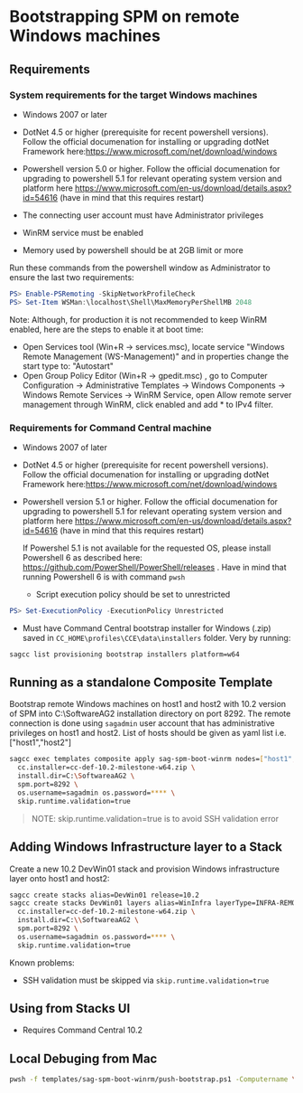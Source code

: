 # Bootstrapping SPM on remote Windows machines

## Requirements

### System requirements for the target Windows machines

* Windows 2007 or later
* DotNet 4.5 or higher (prerequisite for recent powershell versions). Follow the official documenation for installing or upgrading dotNet Framework here:https://www.microsoft.com/net/download/windows
* Powershell version 5.0 or higher. 
  Follow the official documenation for upgrading to powershell 5.1 for relevant operating system version and platform here https://www.microsoft.com/en-us/download/details.aspx?id=54616 (have in mind that this requires restart)

* The connecting user account must have Administrator privileges
* WinRM service must be enabled
* Memory used by powershell should be at 2GB limit or more

Run these commands from the powershell window as Administrator to ensure the last two requirements:

```powershell
PS> Enable-PSRemoting -SkipNetworkProfileCheck
PS> Set-Item WSMan:\localhost\Shell\MaxMemoryPerShellMB 2048
```
Note: Although, for production it is not recommended to keep WinRM enabled, here are the steps to enable it at boot time:
* Open Services tool (Win+R -> services.msc), locate service "Windows Remote Management (WS-Management)" and in properties change the start type to: "Autostart"
* Open Group Policy Editor (Win+R -> gpedit.msc) , go to Computer Configuration -> Administrative Templates -> Windows Components -> Windows Remote Services -> WinRM Service, open Allow remote server management through WinRM, click enabled and add * to IPv4 filter.



### Requirements for Command Central machine

* Windows 2007 of later
* DotNet 4.5 or higher (prerequisite for recent powershell versions). Follow the official documenation for installing or upgrading dotNet Framework here:https://www.microsoft.com/net/download/windows
* Powershell version 5.1 or higher. 
  Follow the official documenation for upgrading to powershell 5.1 for relevant operating system version and platform here https://www.microsoft.com/en-us/download/details.aspx?id=54616 (have in mind that this requires restart)
  
  If Powershel 5.1 is not available for the requested OS, please install Powershell 6 as described here: https://github.com/PowerShell/PowerShell/releases . Have in mind that running Powershell 6 is with command ```pwsh```
  * Script execution policy should be set to unrestricted
```powershell
PS> Set-ExecutionPolicy -ExecutionPolicy Unrestricted
```
* Must have Command Central bootstrap installer for Windows (.zip) saved in `CC_HOME\profiles\CCE\data\installers` folder. Very by running:

```bash
sagcc list provisioning bootstrap installers platform=w64
```

## Running as a standalone Composite Template

Bootstrap remote Windows machines on host1 and host2 with 10.2 version of SPM into C:\SoftwareAG2
installation directory on port 8292. The remote connection is done using `sagadmin` user account that
has administrative privileges on host1 and host2. List of hosts should be given as yaml list i.e. ["host1","host2"]

```bash
sagcc exec templates composite apply sag-spm-boot-winrm nodes=["host1","host2"] \
  cc.installer=cc-def-10.2-milestone-w64.zip \
  install.dir=C:\SoftwareaAG2 \
  spm.port=8292 \
  os.username=sagadmin os.password=**** \
  skip.runtime.validation=true
```

> NOTE: skip.runtime.validation=true is to avoid SSH validation error

## Adding Windows Infrastructure layer to a Stack

Create a new 10.2 DevWin01 stack and provision Windows infrastructure layer onto host1 and host2:

```bash
sagcc create stacks alias=DevWin01 release=10.2
sagcc create stacks DevWin01 layers alias=WinInfra layerType=INFRA-REMOTE-WINDOWS nodes=host1,host2 \
  cc.installer=cc-def-10.2-milestone-w64.zip \
  install.dir=C:\\SoftwareaAG2 \
  spm.port=8292 \
  os.username=sagadmin os.password=**** \
  skip.runtime.validation=true
```

Known problems:

* SSH validation must be skipped via `skip.runtime.validation=true`

## Using from Stacks UI

* Requires Command Central 10.2


## Local Debuging from Mac

```bash
pwsh -f templates/sag-spm-boot-winrm/push-bootstrap.ps1 -Computername \["bgninjabvt01"\] -RemoteTempPath C:\Windows\Temp -LocalInstallerZip ~/sag/cc/profiles/CCE/data/installers/cc-def-10.2-milestone-w64.zip -RemoteInstallPath C:\sag2 -AcceptLicense -PlainCredentials vmtest:vmtest
```
